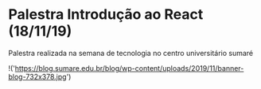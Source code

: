 # Palestra Introdução ao React (18/11/19)
Palestra realizada na semana de tecnologia no centro universitário sumaré

!('https://blog.sumare.edu.br/blog/wp-content/uploads/2019/11/banner-blog-732x378.jpg')
